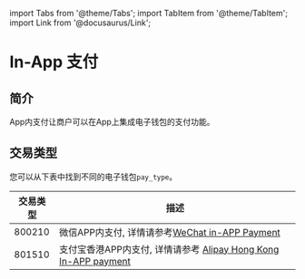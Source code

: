import Tabs from '@theme/Tabs';
import TabItem from '@theme/TabItem';
import Link from '@docusaurus/Link';

# In-App 支付

## 简介

App内支付让商户可以在App上集成电子钱包的支付功能。

## 交易类型

您可以从下表中找到不同的电子钱包`pay_type`。

交易类型 | 描述
--------- | -------
800210 | 微信APP内支付, 详情请参考[WeChat in-APP Payment](/docs/online-shop/wechat/wechat-in-app-payments)
801510 | 支付宝香港APP内支付, 详情请参考 [Alipay Hong Kong In-APP payment](/docs/online-shop/alipay/alipay-in-app-payments)
